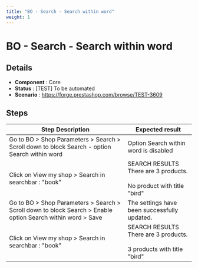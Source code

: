 ```yaml
---
title: "BO - Search - Search within word"
weight: 1
---
```


# BO - Search - Search within word
## Details
* **Component** : Core
* **Status** : [TEST] To be automated
* **Scenario** : https://forge.prestashop.com/browse/TEST-3609

## Steps
| Step Description | Expected result |
| ----- | ----- |
| Go to BO > Shop Parameters > Search > Scroll down to block Search - option Search within word | Option Search within word is disabled |
| Click on View my shop > Search in searchbar : "book" | SEARCH RESULTS<br>There are 3 products.<br><br>No product with title "bird" |
| Go to BO > Shop Parameters > Search > Scroll down to block Search > Enable option Search within word > Save | The settings have been successfully updated. |
| Click on View my shop > Search in searchbar : "book" | SEARCH RESULTS<br>There are 3 products.<br><br>3 products with title "bird" |
